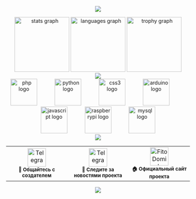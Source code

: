 <div align="center">
  <img src="https://capsule-render.vercel.app/api?type=waving&color=0:2EA44F,50:4CAF50,100:8BC34A&height=180&section=header&text=🌱%20ФитоДомик%20🏠&fontSize=50&fontColor=fff&animation=fadeIn&fontAlignY=40&desc=Умный%20дом%20для%20ваших%20растений&descAlignY=65&descSize=20" />
<div align="center">
<p align="left"></p>
<div align="center">
  <img src="https://github-readme-stats.vercel.app/api?username=FitoDomik&hide_title=true&hide_rank=false&show_icons=true&include_all_commits=true&count_private=true&disable_animations=false&theme=dark&locale=en&hide_border=true&order=1&cache_seconds=60" height="150" alt="stats graph" />
  <img src="https://github-readme-stats.vercel.app/api/top-langs?username=FitoDomik&locale=en&hide_title=true&layout=compact&card_width=320&langs_count=5&theme=dark&hide_border=true&order=2" height="150" alt="languages graph"  />
  <img src="https://github-profile-trophy.vercel.app?username=FitoDomik&theme=nord&margin-w=8&margin-h=8&no-bg=true&no-frame=true&order=4" height="150" alt="trophy graph"  />
<div align="center">
  <img src="https://capsule-render.vercel.app/api?type=slice&color=0:2EA44F,100:4CAF50&height=20" />
</div>
<div align="center">
  <img src="https://cdn.jsdelivr.net/gh/devicons/devicon/icons/php/php-original.svg" height="73" alt="php logo"  />
  <img width="40" />
  <img src="https://cdn.jsdelivr.net/gh/devicons/devicon/icons/python/python-original.svg" height="73" alt="python logo"  />
  <img width="40" />
  <img src="https://cdn.jsdelivr.net/gh/devicons/devicon/icons/css3/css3-original.svg" height="73" alt="css3 logo"  />
  <img width="40" />
  <img src="https://cdn.jsdelivr.net/gh/devicons/devicon/icons/arduino/arduino-original.svg" height="73" alt="arduino logo"  />
  <img width="40" />
  <img src="https://cdn.jsdelivr.net/gh/devicons/devicon/icons/javascript/javascript-original.svg" height="73" alt="javascript logo"  />
  <img width="40" />
  <img src="https://cdn.jsdelivr.net/gh/devicons/devicon/icons/raspberrypi/raspberrypi-original.svg" height="73" alt="raspberrypi logo"  />
  <img width="40" />
  <img src="https://cdn.jsdelivr.net/gh/devicons/devicon/icons/mysql/mysql-original.svg" height="73" alt="mysql logo"  />
</div>
<div align="center">
  <img src="https://capsule-render.vercel.app/api?type=slice&height=20&color=4CAF50&reversal=true&fontAlign=44&textBg=false&animation=scaleIn&section=footer&descAlign=47&fontAlignY=20" />
</div>
<div align="center">
  <table>
    <tr>
      <td align="center" width="33%">
        <a href="https://t.me/FitoDomik">
          <img src="https://img.shields.io/badge/Telegram_Чат-2CA5E0?style=for-the-badge&logo=telegram&logoColor=white&labelColor=2CA5E0&color=white" alt="Telegram Chat" height="50"/>
        </a>
        <br>
        <sub><b>🌿 Общайтесь с создателем</b></sub>
      </td>
      <td align="center" width="33%">
        <a href="https://t.me/FitoDomik_429">
          <img src="https://img.shields.io/badge/Telegram_Канал-2CA5E0?style=for-the-badge&logo=telegram&logoColor=white&labelColor=2CA5E0&color=white" alt="Telegram Channel" height="50"/>
        </a>
        <br>
        <sub><b>📡 Следите за новостями проекта</b></sub>
      </td>
      <td align="center" width="33%">
        <a href="https://fitodomik.ru">
          <img src="https://img.shields.io/badge/Сайт_ФитоДомик-2EA44F?style=for-the-badge&logo=leaf&logoColor=white&labelColor=2EA44F&color=white" alt="FitoDomik Website" height="50"/>
        </a>
        <br>
        <sub><b>🏠 Официальный сайт проекта</b></sub>
      </td>
    </tr>
  </table>
</div>
<div align="center">
  <img src="https://capsule-render.vercel.app/api?type=waving&color=0:8BC34A,50:4CAF50,100:2EA44F&height=100&section=footer&animation=twinkling" />
</div>
